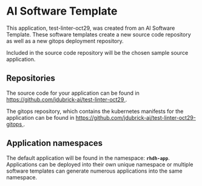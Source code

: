 # AI Software Template

This application, test-linter-oct29, was created from an AI Software Template. These software templates create a new source code repository as well as a new gitops deployment repository.

Included in the source code repository will be the chosen sample source application.

## Repositories

The source code for your application can be found in [https://github.com/jdubrick-ai/test-linter-oct29 ](https://github.com/jdubrick-ai/test-linter-oct29 ).
 
The gitops repository, which contains the kubernetes manifests for the application can be found in 
[https://github.com/jdubrick-ai/test-linter-oct29-gitops ](https://github.com/jdubrick-ai/test-linter-oct29-gitops ). 

## Application namespaces 

The default application will be found in the namespace: **`rhdh-app`**. Applications can be deployed into their own unique namespace or multiple software templates can generate numerous applications into the same namespace.
